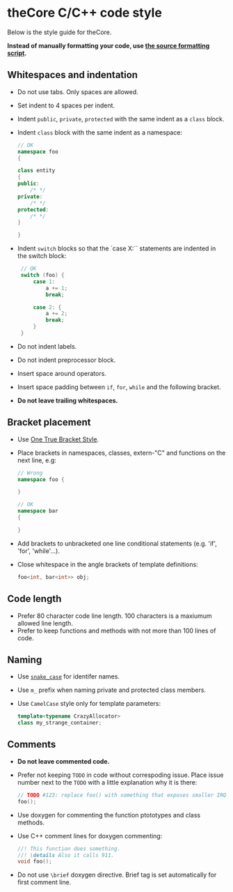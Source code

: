 # theCore C/C++ code style

Below is the style guide for theCore.

**Instead of manually formatting your code, use [the source formatting script](scripts/srcformat.sh).**

## Whitespaces and indentation

 - Do not use tabs.
 Only spaces are allowed.
 - Set indent to 4 spaces per indent.
 - Indent `public`, `private`, `protected` with the same indent as a `class` block.
 - Indent `class` block with the same indent as a namespace:

   ```cpp
   // OK
   namespace foo
   {

   class entity
   {
   public:
       /* */
   private:
       /* */
   protected:   
       /* */
   }

   }
   ```

 - Indent `switch` blocks so that the `case X:`` statements are indented in the switch block:

   ```cpp
    // OK
    switch (foo) {
        case 1:
            a += 1;
            break;

        case 2: {
            a += 2;
            break;
        }
    }
   ```

 - Do not indent labels.
 - Do not indent preprocessor block.
 - Insert space around operators.
 - Insert space padding between `if`, `for`, `while` and the following bracket.
 - **Do not leave trailing whitespaces.**

## Bracket placement

 - Use [One True Bracket Style](https://en.wikipedia.org/wiki/Indent_style#Variant:_1TBS_.28OTBS.29).
 - Place brackets in namespaces, classes, extern-"C" and functions on the next line, e.g:

   ```cpp
   // Wrong
   namespace foo {

   }

   // OK
   namespace bar
   {

   }
   ```

 - Add brackets to unbracketed one line conditional statements (e.g. 'if', 'for', 'while'...).
 - Close whitespace in the angle brackets of template definitions:

   ```cpp
   foo<int, bar<int>> obj;
   ```

## Code length

 - Prefer 80 character code line length.
 100 characters is a maxiumum allowed line length.
 - Prefer to keep functions and methods with not more than 100 lines of code.

## Naming

 - Use [`snake_case`](https://en.wikipedia.org/wiki/Snake_case) for identifer names.
 - Use `m_` prefix when naming private and protected class members.
 - Use `CamelCase` style only for template parameters:

   ```cpp
   template<typename CrazyAllocator>
   class my_strange_container;
   ```  

## Comments

 - **Do not leave commented code.**
 - Prefer not keeping `TODO` in code without correspoding issue.
 Place issue number next to the `TODO` with a little explanation why it is there:

   ```cpp
   // TODO #123: replace foo() with something that exposes smaller IRQ latency.
   foo();
   ```
 - Use doxygen for commenting the function ptototypes and class methods.
 - Use C++ comment lines for doxygen commenting:

   ```cpp
   //! This function does something.
   //! \details Also it calls 911.
   void foo();
   ```

 - Do not use `\brief` doxygen directive.
 Brief tag is set automatically for first comment line.
